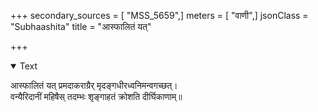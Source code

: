 +++
secondary_sources = [ "MSS_5659",]
meters = [ "वाणी",]
jsonClass = "Subhaashita"
title = "आस्फालितं यत्"

+++

<details open><summary>Text</summary>

आस्फालितं यत् प्रमदाकराग्रैर् मृदङ्गधीरध्वनिमन्वगच्छत्।  
वन्यैरिदानीं महिषैस् तदम्भः शृङ्गाहतं क्रोशति दीर्घिकाणाम्॥
</details>
